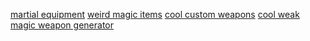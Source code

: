 [martial equipment](https://homebrewery.naturalcrit.com/share/rJ10BMsH)
[weird magic items](https://docs.google.com/document/d/1BONVbAJzybPvQomDr3uNuabyqVCEylNLk3GEAo7lJYk/edit)
[cool custom weapons](https://drive.google.com/file/d/0B3J5qdNzFt-LRmdrdlVMVGRQR1U/view?resourcekey=0-vx9Coes2z7_wUG6m9lV6lA)
[cool weak magic weapon generator](http://www.lordbyng.net/inspiration/index.php)
